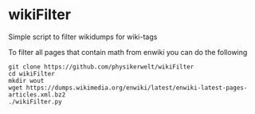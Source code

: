 wikiFilter
==========

Simple script to filter wikidumps for wiki-tags

To filter all pages that contain math from enwiki you can do the following
```
git clone https://github.com/physikerwelt/wikiFilter
cd wikiFilter
mkdir wout
wget https://dumps.wikimedia.org/enwiki/latest/enwiki-latest-pages-articles.xml.bz2
./wikiFilter.py
```
